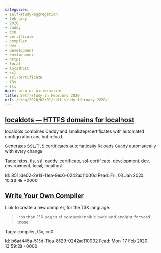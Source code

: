 ```yaml
---
categories:
- self-study-aggregation
- february
- 2020
- caddy
- cc0
- certificate
- compiler
- dev
- development
- environment
- https
- local
- localhost
- ssl
- ssl-certificate
- t3x
- tls
date: 2020-02-01T10:32:19Z
title: Self-Study in February 2020
url: /blog/2020/02/01/self-study-february-2020/
---
```


## [localdots — HTTPS domains for localhost](https://github.com/luisfarzati/localdots)

localdots combines Caddy and smallstep/certificates with automated configuration and hot reload.

Generates SSL/TLS certificates automatically
Reloads Caddy automatically with every change

Tags: https, tls, ssl, caddy, certificate, ssl-certificate, development, dev, environment, local, localhost

Id: 851bde02-2e14-11ea-9ec6-0242ac11000d
Read: Fri, 03 Jan 2020 10:33:45 +0000

## [Write Your Own Compiler](https://t3x.org/t3x/book.html)

Link to create a new compiler, for the T3X language.

> less than 150 pages of comprehensible code and straight-forward prose

Tags: compiler, t3x, cc0

Id: b6ad445a-518d-11ea-8529-0242ac110002
Read: Mon, 17 Feb 2020 13:59:28 +0000

